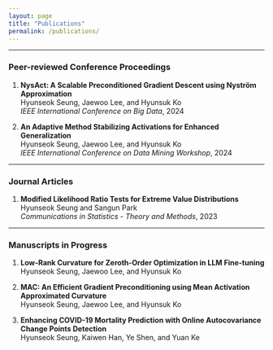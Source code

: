```yaml
---
layout: page
title: "Publications"
permalink: /publications/
---
```


---

### Peer-reviewed Conference Proceedings
1. **NysAct: A Scalable Preconditioned Gradient Descent using Nyström Approximation** \
      Hyunseok Seung, Jaewoo Lee, and Hyunsuk Ko \
   *IEEE International Conference on Big Data*, 2024


2. **An Adaptive Method Stabilizing Activations for Enhanced Generalization** \
   Hyunseok Seung, Jaewoo Lee, and Hyunsuk Ko \
   *IEEE International Conference on Data Mining Workshop*, 2024

---


### Journal Articles
1. **Modified Likelihood Ratio Tests for Extreme Value Distributions** \
 Hyunseok Seung and Sangun Park \
   *Communications in Statistics - Theory and Methods*, 2023

---


### Manuscripts in Progress
1. **Low-Rank Curvature for Zeroth-Order Optimization in LLM
Fine-tuning** \
      Hyunseok Seung, Jaewoo Lee, and Hyunsuk Ko


2. **MAC: An Efficient Gradient Preconditioning using Mean Activation
Approximated Curvature** \
     Hyunseok Seung, Jaewoo Lee, and Hyunsuk Ko


3. **Enhancing COVID-19 Mortality Prediction with
Online Autocovariance Change Points Detection** \
      Hyunseok Seung, Kaiwen Han, Ye Shen, and Yuan Ke